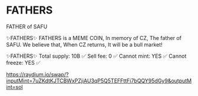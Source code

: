 # FATHERS
FATHER of SAFU

✨FATHERS✨
FATHERS is a MEME COIN,
In memory of CZ,
The father of SAFU.
We believe that,
When CZ returns,
It will be a bull market!

✨FATHERS✨
Total supply: 10B ✅
Sell fee: 0 ✅
Cannot mint: YES ✅
Cannot freeze: YES ✅

https://raydium.io/swap/?inputMint=7uZKdtKJTCBWxPZjiAU3qP5Q5TEFFttFi7bQQY95dGy9&outputMint=sol
